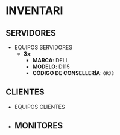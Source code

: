 # INVENTARI

## SERVIDORES

- EQUIPOS SERVIDORES
  - **3x**:
    - **MARCA**: DELL
    - **MODELO**: D115
    - **CÓDIGO DE CONSELLERÍA**: `ORJ3`

## CLIENTES

- EQUIPOS CLIENTES

- MONITORES
  - 
